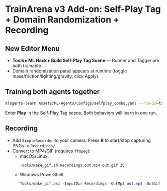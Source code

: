 # TrainArena v3 Add-on: Self-Play Tag + Domain Randomization + Recording

## New Editor Menu
- **Tools ▸ ML Hack ▸ Build Self-Play Tag Scene** — Runner and Tagger are both trainable.
- Domain randomization panel appears at runtime (toggle mass/friction/lighting/gravity, click Apply).

## Training both agents together
```bash
mlagents-learn Assets/ML-Agents/Configs/selfplay_combo.yaml --run-id=tag_selfplay_01 --train
```
Enter **Play** in the Self-Play Tag scene. Both behaviors will learn in one run.

## Recording
- Add `SimpleRecorder` to your camera. Press **R** to start/stop capturing PNGs to `Recordings/`.
- Convert to MP4/GIF (requires `ffmpeg`):
  - macOS/Linux:
    ```bash
    Tools/make_gif.sh Recordings out.mp4 out.gif 30
    ```
  - Windows PowerShell:
    ```powershell
    Tools/make_gif.ps1 -InputDir Recordings -OutMp4 out.mp4 -OutGif out.gif -Fps 30
    ```